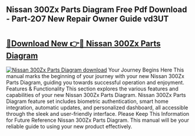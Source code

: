 ## Nissan 300Zx Parts Diagram Free Pdf Download - Part-2O7 New Repair Owner Guide vd3UT

# <h2><a href="http://dfjfyv.blite.top/?on=Nissan+300Zx+Parts+Diagram">🔗Download New 👉🔴 Nissan 300Zx Parts Diagram</a></h2>

[![Nissan 300Zx Parts Diagram download](https://i.imgur.com/lujVjoI.png)](http://dfjfyv.blite.top/?on=Nissan+300Zx+Parts+Diagram)
Your Journey Begins Here This manual marks the beginning of your journey with your new Nissan 300Zx Parts Diagram, guiding you towards successful operation and enjoyment. Features & Functionality This section explores the various features and capabilities of your new Nissan 300Zx Parts Diagram. Nissan 300Zx Parts Diagram feature set includes biometric authentication, smart home integration, automatic updates, and personalized dashboard, all accessible through the sleek and user-friendly interface. Please Keep This Information for Future Reference Nissan 300Zx Parts Diagram. This manual will be your reliable guide to using your new product effectively.
